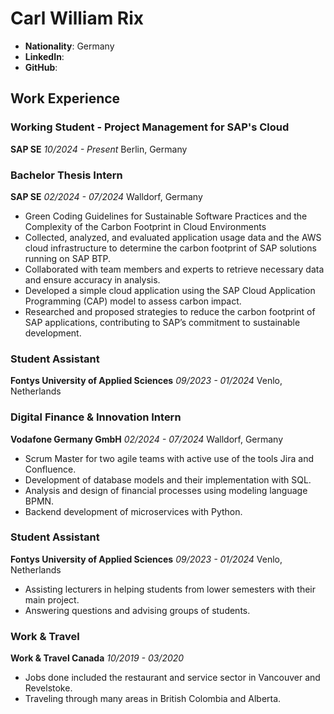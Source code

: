 # Carl William Rix 

- **Nationality**: Germany
- **LinkedIn**:
- **GitHub**:

## Work Experience

### Working Student - Project Management for SAP's Cloud
**SAP SE**
*10/2024 - Present*
Berlin, Germany

### Bachelor Thesis Intern 
**SAP SE**
*02/2024 - 07/2024*
Walldorf, Germany

- Green Coding Guidelines for Sustainable Software Practices and the Complexity of the Carbon Footprint in Cloud Environments
- Collected, analyzed, and evaluated application usage data and the AWS cloud infrastructure to determine the carbon footprint of SAP solutions running on SAP BTP.
- Collaborated with team members and experts to retrieve necessary data and ensure accuracy in analysis.
- Developed a simple cloud application using the SAP Cloud Application Programming (CAP) model to assess carbon impact.
- Researched and proposed strategies to reduce the carbon footprint of SAP applications, contributing to SAP’s commitment to sustainable development.

### Student Assistant
**Fontys University of Applied Sciences**
*09/2023 - 01/2024*
Venlo, Netherlands

### Digital Finance & Innovation Intern 
**Vodafone Germany GmbH**
*02/2024 - 07/2024*
Walldorf, Germany

- Scrum Master for two agile teams with active use of the tools Jira and Confluence.
- Development of database models and their implementation with SQL.
- Analysis and design of financial processes using modeling language BPMN.
- Backend development of microservices with Python.

### Student Assistant
**Fontys University of Applied Sciences**
*09/2023 - 01/2024*
Venlo, Netherlands

-  Assisting lecturers in helping students from lower semesters with their main project.
-  Answering questions and advising groups of students.

### Work & Travel
**Work & Travel Canada**
*10/2019 - 03/2020*

- Jobs done included the restaurant and service sector in Vancouver and Revelstoke.
- Traveling through many areas in British Colombia and Alberta.


